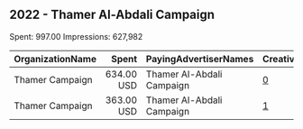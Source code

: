 ## 2022 - Thamer Al-Abdali Campaign 
Spent: 997.00
Impressions: 627,982

|OrganizationName|Spent|PayingAdvertiserNames|CreativeUrls|Impressions|Genders|AgeBrackets|CountryCodes|BillingAddresses|CandidateBallotInformation|
|:---|---:|:---|:---|---:|:---|:---|:---|:---|:---|
|Thamer Campaign|634.00 USD|Thamer Al-Abdali Campaign|[0](https://www.snap.com/political-ads/asset/6558e5aadabd96665331fe43c877b4a3c94eb3004ab23a31d42646a77611ad73?mediaType=png)|390,048||21+|kuwait|"Abdullah Almubarak,Farwaniya,00965,KW"|Thamer Al-Abdali|
|Thamer Campaign|363.00 USD|Thamer Al-Abdali Campaign|[1](https://www.snap.com/political-ads/asset/986e8811cff75b76242154aef5ccdc0c9c7e76829bfc4d21311f2d283cc6fa33?mediaType=mp4)|237,934||21+|kuwait|"Abdullah Almubarak,Farwaniya,00965,KW"|Thamer AlAbdali|

